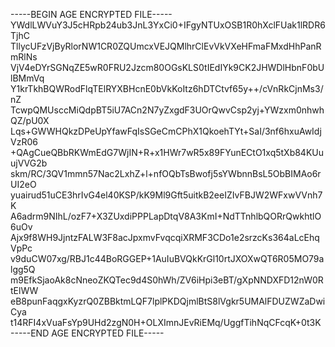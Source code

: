 -----BEGIN AGE ENCRYPTED FILE-----
YWdlLWVuY3J5cHRpb24ub3JnL3YxCi0+IFgyNTUxOSB1R0hXclFUak1lRDR6TjhC
TllycUFzVjByRlorNW1CR0ZQUmcxVEJQMlhrClEvVkVXeHFmaFMxdHhPanRmRlNs
VjV4eDYrSGNqZE5wR0FRU2Jzcm80OGsKLS0tIEdIYk9CK2JHWDlHbnF0bUlBMmVq
Y1krTkhBQWRodFlqTElRYXBHcnE0bVkKoItz6hDTCtvf65y++/cVnRkCjnMs3/nZ
TcwpQMUsccMiQdpBT5iU7ACn2N7yZxgdF3UOrQwvCsp2yj+YWzxm0nhwhQZ/pU0X
Lqs+GWWHQkzDPeUpYfawFqIsSGeCmCPhX1QkoehTYt+SaI/3nf6hxuAwIdjVzR06
+QAgCueQBbRKWmEdG7WjIN+R+x1HWr7wR5x89FYunECtO1xq5tXb84KUuujVVG2b
skm/RC/3QV1mmn57Nac2LxhZ+l+nfOQbTsBwofj5sYWbnnBsL5ObBIMAo6rUI2eO
yuairud51uCE3hrIvG4el40KSP/kK9Ml9Gft5uitkB2eeIZIvFBJW2WFxwVVnh7K
A6adrm9NIhL/ozF7+X3ZUxdiPPPLapDtqV8A3KmI+NdTTnhlbQORrQwkhtlO6uOv
Ajx9f8WH9JjntzFALW3F8acJpxmvFvqcqiXRMF3CDo1e2srzcKs364aLcEhqVpPc
v9duCW07xg/RBJ1c44BoRGGEP+1AuIuBVQkKrGl10rtJXOXwQT6R05MO79algg5Q
m9EfkSjaoAk8cNneoZKQTec9d4S0hWh/ZV6iHpi3eBT/gXpNNDXFD12nW0RtElWW
eB8punFaqgxKyzrQ0ZBBktmLQF7lplPKDQjmlBtS8lVgkr5UMAlFDUZWZaDwiCya
t14RFI4xVuaFsYp9UHd2zgN0H+OLXImnJEvRiEMq/UggfTihNqCFcqK+0t3K
-----END AGE ENCRYPTED FILE-----
